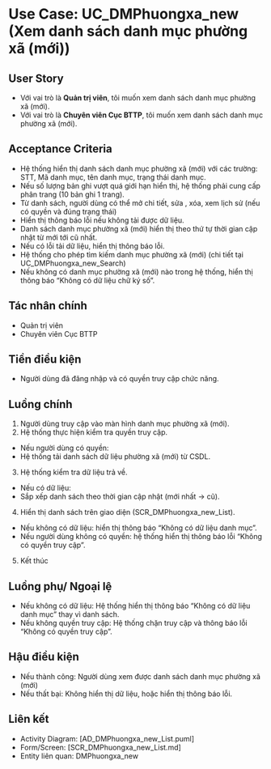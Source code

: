 # Use Case: UC_DMPhuongxa_new (Xem danh sách danh mục phường xã (mới))

## User Story
- Với vai trò là **Quản trị viên**, tôi muốn xem danh sách danh mục phường xã (mới).
- Với vai trò là **Chuyên viên Cục BTTP**, tôi muốn xem danh sách danh mục phường xã (mới).

## Acceptance Criteria
- Hệ thống hiển thị danh sách danh mục phường xã (mới) với các trường: STT, Mã danh mục, tên danh mục, trạng thái danh mục.
- Nếu số lượng bản ghi vượt quá giới hạn hiển thị, hệ thống phải cung cấp phân trang (10 bản ghi 1 trang).
- Từ danh sách, người dùng có thể mở chi tiết, sửa , xóa, xem lịch sử (nếu có quyền và đúng trạng thái)
- Hiển thị thông báo lỗi nếu không tải được dữ liệu.
- Danh sách danh mục phường xã (mới) hiển thị theo thứ tự thời gian cập nhật từ mới tới cũ nhất.
- Nếu có lỗi tải dữ liệu, hiển thị thông báo lỗi.
- Hệ thống cho phép tìm kiếm danh mục phường xã (mới) (chi tiết tại UC_DMPhuongxa_new_Search)
- Nếu không có danh mục phường xã (mới) nào trong hệ thống, hiển thị thông báo “Không có dữ liệu chữ ký số”. 

## Tác nhân chính
- Quản trị viên
- Chuyên viên Cục BTTP

## Tiền điều kiện
- Người dùng đã đăng nhập và có quyền truy cập chức năng.

## Luồng chính
1. Người dùng truy cập vào màn hình danh mục phường xã (mới).
2. Hệ thống thực hiện kiểm tra quyền truy cập.
- Nếu người dùng có quyền:
- Hệ thống tải danh sách dữ liệu phường xã (mới) từ CSDL.
3. Hệ thống kiểm tra dữ liệu trả về.
- Nếu có dữ liệu:
- Sắp xếp danh sách theo thời gian cập nhật (mới nhất → cũ).
4. Hiển thị danh sách trên giao diện (SCR_DMPhuongxa_new_List).
- Nếu không có dữ liệu: hiển thị thông báo “Không có dữ liệu danh mục”.
- Nếu người dùng không có quyền: hệ thống hiển thị thông báo lỗi “Không có quyền truy cập”.
5. Kết thúc

## Luồng phụ/ Ngoại lệ
- Nếu không có dữ liệu: Hệ thống hiển thị thông báo “Không có dữ liệu danh mục” thay vì danh sách.
- Nếu không quyền truy cập: Hệ thống chặn truy cập và thông báo lỗi “Không có quyền truy cập”.

## Hậu điều kiện
- Nếu thành công: Người dùng xem được danh sách danh mục phường xã (mới)
- Nếu thất bại: Không hiển thị dữ liệu, hoặc hiển thị thông báo lỗi.

## Liên kết
- Activity Diagram: [AD_DMPhuongxa_new_List.puml]
- Form/Screen: [SCR_DMPhuongxa_new_List.md]
- Entity liên quan: DMPhuongxa_new
